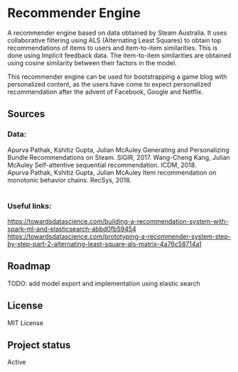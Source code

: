 # Recommender Engine

A recommender engine based on data obtained by Steam Australia. It uses collaborative filtering using ALS (Alternating Least Squares) to obtain top recommendations of items to users and item-to-item similarities. This is done using Implicit feedback data. The item-to-item similarities are obtained using cosine similarity between their factors in the model.

This recommender engine can be used for bootstrapping a game blog with personalized content, as the users have come to expect personalized recommendation after the advent of Facebook, Google and Netflix.

## Sources
### Data: <br>
Apurva Pathak, Kshitiz Gupta, Julian McAuley Generating and Personalizing Bundle Recommendations on Steam. SIGIR, 2017.
Wang-Cheng Kang, Julian McAuley Self-attentive sequential recommendation. ICDM, 2018. <br>
Apurva Pathak, Kshitiz Gupta, Julian McAuley Item recommendation on monotonic behavior chains. RecSys, 2018. <br> <br>
### Useful links: <br>
https://towardsdatascience.com/building-a-recommendation-system-with-spark-ml-and-elasticsearch-abbd0fb59454 <br>
https://towardsdatascience.com/prototyping-a-recommender-system-step-by-step-part-2-alternating-least-square-als-matrix-4a76c58714a1



## Roadmap
TODO: add model export and implementation using elastic search

## License
MIT License

## Project status
Active

